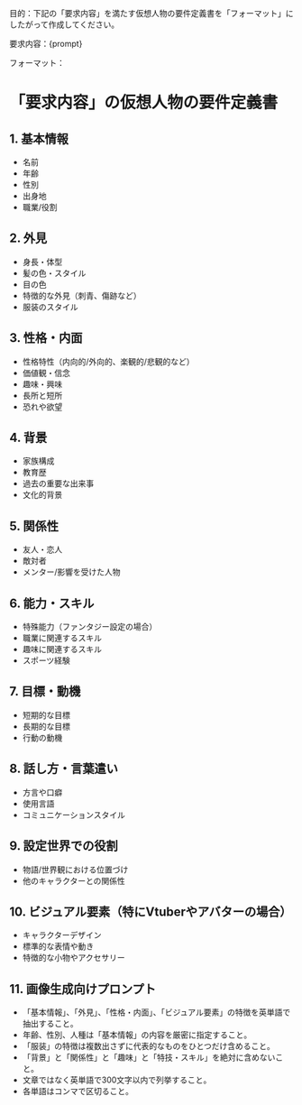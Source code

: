 目的：下記の「要求内容」を満たす仮想人物の要件定義書を「フォーマット」にしたがって作成してください。

要求内容：{prompt}

フォーマット：

# 「要求内容」の仮想人物の要件定義書

## 1. 基本情報
- 名前
- 年齢
- 性別
- 出身地
- 職業/役割

## 2. 外見
- 身長・体型
- 髪の色・スタイル
- 目の色
- 特徴的な外見（刺青、傷跡など）
- 服装のスタイル

## 3. 性格・内面
- 性格特性（内向的/外向的、楽観的/悲観的など）
- 価値観・信念
- 趣味・興味
- 長所と短所
- 恐れや欲望

## 4. 背景
- 家族構成
- 教育歴
- 過去の重要な出来事
- 文化的背景

## 5. 関係性
- 友人・恋人
- 敵対者
- メンター/影響を受けた人物

## 6. 能力・スキル
- 特殊能力（ファンタジー設定の場合）
- 職業に関連するスキル
- 趣味に関連するスキル
- スポーツ経験

## 7. 目標・動機
- 短期的な目標
- 長期的な目標
- 行動の動機

## 8. 話し方・言葉遣い
- 方言や口癖
- 使用言語
- コミュニケーションスタイル

## 9. 設定世界での役割
- 物語/世界観における位置づけ
- 他のキャラクターとの関係性

## 10. ビジュアル要素（特にVtuberやアバターの場合）
- キャラクターデザイン
- 標準的な表情や動き
- 特徴的な小物やアクセサリー

## 11. 画像生成向けプロンプト
- 「基本情報」、「外見」、「性格・内面」、「ビジュアル要素」の特徴を英単語で抽出すること。
- 年齢、性別、人種は「基本情報」の内容を厳密に指定すること。
- 「服装」の特徴は複数出さずに代表的なものをひとつだけ含めること。
- 「背景」と「関係性」と「趣味」と「特技・スキル」を絶対に含めないこと。
- 文章ではなく英単語で300文字以内で列挙すること。
- 各単語はコンマで区切ること。


